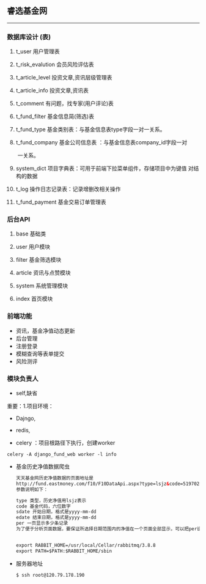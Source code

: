 ## 睿选基金网

***

### 数据库设计 (表)
1. t_user	                      用户管理表

2. t_risk_evalution     会员风险评估表

3. t_article_level            投资文章,资讯层级管理表     
4.  t_article_info           投资文章,资讯表  

4. t_comment               有问题，找专家(用户评论)表

5. t_fund_filter             基金信息简(筛选)表

6. t_fund_type              基金类别表：与基金信息表type字段一对一关系。

7. t_fund_company    基金公司信息表 ：与基金信息表company_id字段一对                

   ​                                        一关系。

8. system_dict                            项目字典表：可用于前端下拉菜单组件，存储项目中为键值                 					                    对结构的数据

9. t_log                             操作日志记录表：记录增删改相关操作

10. t_fund_payment        基金交易订单管理表

    

### 后台API
1. base   基础类

1. user   	用户模块

2. filter      基金筛选模块

3. article         资讯与点赞模块

4. system          系统管理模块

5. index      首页模块

   

### 前端功能

- 资讯，基金净值动态更新
- 后台管理
- 注册登录
- 模糊查询等表单提交
- 风险测评

### 模块负责人

- self,缺省

重要：1.项目环境：

- Dajngo,

-  redis,

-  celery ：项目根路径下执行，创建worker                                   

  ```she
  celery -A django_fund_web worker -l info   
  ```

- 基金历史净值数据爬虫

  ```html
  天天基金网历史净值数据的页面地址是
  http://fund.eastmoney.com/f10/F10DataApi.aspx?type=lsjz&code=519702&sdate=2010-02-22&edate=2020-08-06&per=65535
  参数说明如下：
  
  type 类型，历史净值用lsjz表示
  code 基金代码，六位数字
  sdate 开始日期，格式是yyyy-mm-dd
  edate 结束日期，格式是yyyy-mm-dd
  per 一页显示多少条记录
  为了便于分析页面数据，要保证所选择日期范围内的净值在一个页面全部显示，可以把per设成很大的值，比如65535。
  
  
  export RABBIT_HOME=/usr/local/Cellar/rabbitmq/3.8.8
  export PATH=$PATH:$RABBIT_HOME/sbin
  
  ```

- 服务器地址

  ```shell
  $ ssh root@120.79.178.190
  ```

  
